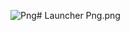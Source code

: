 ![Png](https://github.com/69BooM96/Launcher/assets/112813552/86c6faae-252b-4965-af51-982ab19fcef6)# Launcher
Png.png
